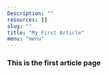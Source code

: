 ```yaml
---
Description: ""
resources: []
slug: ""
title: "My First Article"
menu: "menu"
---
```


### This is the first article page